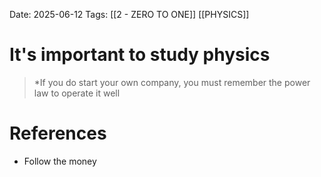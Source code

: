 Date: 2025-06-12
Tags: [[2 - ZERO TO ONE]] [[PHYSICS]]

# It's important to study physics

>*If you do start your own company, you must remember the power law to operate it well 
# References 
 - Follow the money 